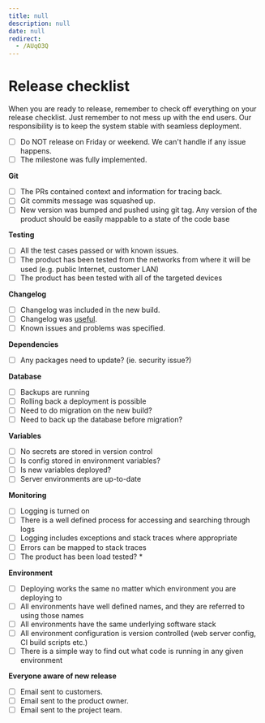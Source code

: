 ```yaml
---
title: null
description: null
date: null
redirect:
  - /AUqO3Q
---
```


# Release checklist

When you are ready to release, remember to check off everything on your release checklist.
Just remember to not mess up with the end users. Our responsibility is to keep the system stable with seamless deployment.

- [ ] Do NOT release on Friday or weekend. We can't handle if any issue happens.
- [ ] The milestone was fully implemented.

**Git**

- [ ] The PRs contained context and information for tracing back.
- [ ] Git commits message was squashed up.
- [ ] New version was bumped and pushed using git tag. Any version of the product should be easily mappable to a state of the code base

**Testing**

- [ ] All the test cases passed or with known issues.
- [ ] The product has been tested from the networks from where it will be used (e.g. public Internet, customer LAN)
- [ ] The product has been tested with all of the targeted devices

**Changelog**

- [ ] Changelog was included in the new build.
- [ ] Changelog was [useful](changelog.md).
- [ ] Known issues and problems was specified.

**Dependencies**

- [ ] Any packages need to update? (ie. security issue?)

**Database**

- [ ] Backups are running
- [ ] Rolling back a deployment is possible
- [ ] Need to do migration on the new build?
- [ ] Need to back up the database before migration?

**Variables**

- [ ] No secrets are stored in version control
- [ ] Is config stored in environment variables?
- [ ] Is new variables deployed?
- [ ] Server environments are up-to-date

**Monitoring**

- [ ] Logging is turned on
- [ ] There is a well defined process for accessing and searching through logs
- [ ] Logging includes exceptions and stack traces where appropriate
- [ ] Errors can be mapped to stack traces
- [ ] The product has been load tested? \*

**Environment**

- [ ] Deploying works the same no matter which environment you are deploying to
- [ ] All environments have well defined names, and they are referred to using those names
- [ ] All environments have the same underlying software stack
- [ ] All environment configuration is version controlled (web server config, CI build scripts etc.)
- [ ] There is a simple way to find out what code is running in any given environment

**Everyone aware of new release**

- [ ] Email sent to customers.
- [ ] Email sent to the product owner.
- [ ] Email sent to the project team.
